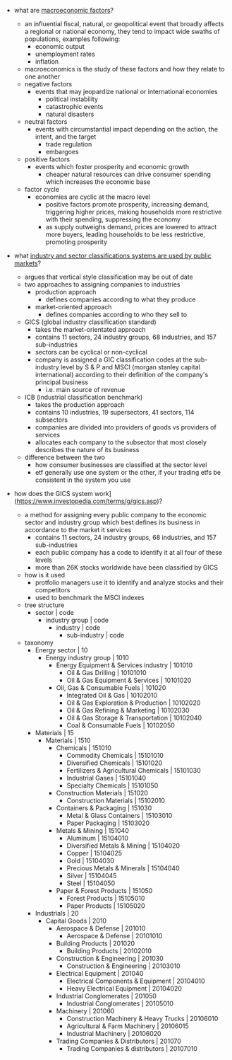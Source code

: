 * what are [macroeconomic factors](https://www.investopedia.com/terms/m/macroeconomic-factor.asp)?
  * an influential fiscal, natural, or geopolitical event that broadly affects a regional or national economy, they tend to impact wide swaths of populations, examples following:
    * economic output
    * unemployment rates
    * inflation
  * macroeconomics is the study of these factors and how they relate to one another
  * negative factors
    * events that may jeopardize national or international economies
      * political instability
      * catastrophic events
      * natural disasters
  * neutral factors
    * events with circumstantial impact depending on the action, the intent, and the target
      * trade regulation
      * embargoes
  * positive factors
    * events which foster prosperity and economic growth
      * cheaper natural resources can drive consumer spending which increases the economic base
  * factor cycle
    * economies are cyclic at the macro level
      * positive factors promote prosperity, increasing demand, triggering higher prices, making households more restrictive with their spending, suppressing the economy
      * as supply outweighs demand, prices are lowered to attract more buyers, leading households to be less restrictive, promoting prosperity

* what [industry and sector classifications systems are used by public markets](https://www.investopedia.com/articles/stocks/08/global-industry-classification-industrial-classification-benchmark.asp)?
  * argues that vertical style classification may be out of date
  * two approaches to assigning companies to industries
    * production approach
      * defines companies according to what they produce
    * market-oriented approach
      * defines companies according to who they sell to
  * GICS (global industry classification standard)
    * takes the market-orientated approach
    * contains 11 sectors, 24 industry groups, 68 industries, and 157 sub-industries
    * sectors can be cyclical or non-cyclical
    * company is assigned a GIC classification codes at the sub-industry level by S & P and MSCI (morgan stanley capital international) according to their definition of the company's principal business
      * i.e. main source of revenue
  * ICB (industrial classification benchmark)
    * takes the production approach
    * contains 10 industries, 19 supersectors, 41 sectors, 114 subsectors
    * companies are divided into providers of goods vs providers of services
    * allocates each company to the subsector that most closely describes the nature of its business
  * difference between the two
    * how consumer businesses are classified at the sector level
    * etf generally use one system or the other, if your trading etfs be consistent in the system you use

* how does the GICS system work](https://www.investopedia.com/terms/g/gics.asp)?
  * a method for assigning every public company to the economic sector and industry group which best defines its business in accordance to the market it services
    * contains 11 sectors, 24 industry groups, 68 industries, and 157 sub-industries
    * each public company has a code to identify it at all four of these levels
    * more than 26K stocks worldwide have been classified by GICS
  * how is it used
    * protfolio managers use it to identify and analyze stocks and their competitors
    * used to benchmark the MSCI indexes
  * tree structure
    * sector | code
      * industry group | code
        * industry | code 
          * sub-industry | code
  * taxonomy
    * Energy sector | 10
      * Energy industry group | 1010
        * Energy Equipment & Services industry | 101010
          * Oil & Gas Drilling | 10101010
          * Oil & Gas Equipment & Services | 10101020
        * Oil, Gas & Consumable Fuels | 101020
          * Integrated Oil & Gas | 10102010
          * Oil & Gas Exploration & Production | 10102020
          * Oil & Gas Refining & Marketing | 10102030
          * Oil & Gas Storage & Transportation | 10102040
          * Coal & Consumable Fuels | 10102050
    * Materials | 15
      * Materials | 1510
        * Chemicals | 151010
          * Commodity Chemicals | 15101010
          * Diversified Chemicals | 15101020
          * Fertilizers & Agricultural Chemicals | 15101030
          * Industrial Gases | 15101040
          * Specialty Chemicals | 15101050
        * Construction Materials | 151020
          * Construction Materials | 15102010
        * Containers & Packaging | 151030
          * Metal & Glass Containers | 15103010
          * Paper Packaging | 15103020
        * Metals & Mining | 151040
          * Aluminum | 15104010
          * Diversified Metals & Mining | 15104020
          * Copper | 15104025
          * Gold | 15104030
          * Precious Metals & Minerals | 15104040
          * Silver | 15104045
          * Steel | 15104050
        * Paper & Forest Products | 151050
          * Forest Products | 15105010
          * Paper Products | 15105020
    * Industrials | 20
      * Capital Goods | 2010
        * Aerospace & Defense | 201010
          * Aerospace & Defense | 20101010
        * Building Products | 201020
          * Building Products | 20102010
        * Construction & Engineering | 201030
          * Construction & Engineering | 20103010
        * Electrical Equipment | 201040
          * Electrical Components & Equipment | 20104010
          * Heavy Electrical Equipment | 20104020
        * Industrial Conglomerates | 201050
          * Industrial Conglomerates | 20105010
        * Machinery | 201060
          * Construction Machinery & Heavy Trucks | 20106010
          * Agricultural & Farm Machinery | 20106015
          * Industrial Machinery | 20106020
        * Trading Companies & Distributors | 201070
          * Trading Companies & distributors | 20107010

        
